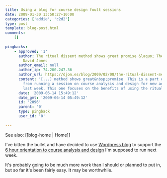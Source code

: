 ```yaml
---
title: Using a blog for course design foult sessions
date: 2009-01-30 13:50:27+10:00
categories: ['addie', 'c2d2']
type: post
template: blog-post.html
comments:
    []
    
pingbacks:
    - approved: '1'
      author: The ritual dissent method shows great promise &laquo; The Weblog of (a)
        David Jones
      author_email: null
      author_ip: 74.200.247.36
      author_url: https://djon.es/blog/2009/02/08/the-ritual-dissent-method-shows-great-promise/
      content: '[...] method shows great&nbsp;promise  This is a part of some reflections
        from running a session on course analysis and design for new academics at CQUniversity
        last week. This one focuses on the benefits of using the ritual [...]'
      date: '2009-06-14 15:49:12'
      date_gmt: '2009-06-14 05:49:12'
      id: '2096'
      parent: '0'
      type: pingback
      user_id: '0'
    
---
```


See also: [[blog-home | Home]]

I've bitten the bullet and have decided to use [Wordpress blog](http://coursedesign.wordpress.com/) to support the [6 hour orientation to course analysis and design](/blog2/2009/01/28/the-design-of-a-6-hour-orientation-to-course-analysis-and-design/) I'm supposed to run next week.

It's probably going to be much more work than I should or planned to put in, but so far it's been fairly easy. It may be worthwhile.